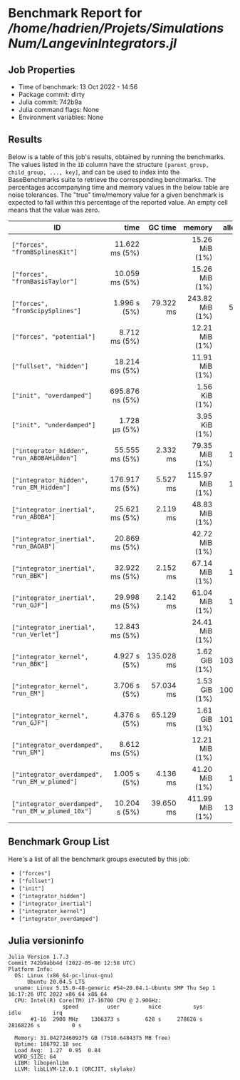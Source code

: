 # Benchmark Report for */home/hadrien/Projets/SimulationsNum/LangevinIntegrators.jl*

## Job Properties
* Time of benchmark: 13 Oct 2022 - 14:56
* Package commit: dirty
* Julia commit: 742b9a
* Julia command flags: None
* Environment variables: None

## Results
Below is a table of this job's results, obtained by running the benchmarks.
The values listed in the `ID` column have the structure `[parent_group, child_group, ..., key]`, and can be used to
index into the BaseBenchmarks suite to retrieve the corresponding benchmarks.
The percentages accompanying time and memory values in the below table are noise tolerances. The "true"
time/memory value for a given benchmark is expected to fall within this percentage of the reported value.
An empty cell means that the value was zero.

| ID                                                 | time            | GC time    | memory          | allocations |
|----------------------------------------------------|----------------:|-----------:|----------------:|------------:|
| `["forces", "fromBSplinesKit"]`                    |  11.622 ms (5%) |            |  15.26 MiB (1%) |      400002 |
| `["forces", "fromBasisTaylor"]`                    |  10.059 ms (5%) |            |  15.26 MiB (1%) |      400002 |
| `["forces", "fromScipySplines"]`                   |    1.996 s (5%) |  79.322 ms | 243.82 MiB (1%) |     5700086 |
| `["forces", "potential"]`                          |   8.712 ms (5%) |            |  12.21 MiB (1%) |      200002 |
| `["fullset", "hidden"]`                            |  18.214 ms (5%) |            |  11.91 MiB (1%) |      200142 |
| `["init", "overdamped"]`                           | 695.876 ns (5%) |            |   1.56 KiB (1%) |          19 |
| `["init", "underdamped"]`                          |   1.728 μs (5%) |            |   3.95 KiB (1%) |          44 |
| `["integrator_hidden", "run_ABOBAHidden"]`         |  55.555 ms (5%) |   2.332 ms |  79.35 MiB (1%) |     1000002 |
| `["integrator_hidden", "run_EM_Hidden"]`           | 176.917 ms (5%) |   5.527 ms | 115.97 MiB (1%) |     1800002 |
| `["integrator_inertial", "run_ABOBA"]`             |  25.621 ms (5%) |   2.119 ms |  48.83 MiB (1%) |      800002 |
| `["integrator_inertial", "run_BAOAB"]`             |  20.869 ms (5%) |            |  42.72 MiB (1%) |      700002 |
| `["integrator_inertial", "run_BBK"]`               |  32.922 ms (5%) |   2.152 ms |  67.14 MiB (1%) |     1100002 |
| `["integrator_inertial", "run_GJF"]`               |  29.998 ms (5%) |   2.142 ms |  61.04 MiB (1%) |     1000002 |
| `["integrator_inertial", "run_Verlet"]`            |  12.843 ms (5%) |            |  24.41 MiB (1%) |      400002 |
| `["integrator_kernel", "run_BBK"]`                 |    4.927 s (5%) | 135.028 ms |   1.62 GiB (1%) |   103330723 |
| `["integrator_kernel", "run_EM"]`                  |    3.706 s (5%) |  57.034 ms |   1.53 GiB (1%) |   100575257 |
| `["integrator_kernel", "run_GJF"]`                 |    4.376 s (5%) |  65.129 ms |   1.61 GiB (1%) |   101874758 |
| `["integrator_overdamped", "run_EM"]`              |   8.612 ms (5%) |            |  12.21 MiB (1%) |      200002 |
| `["integrator_overdamped", "run_EM_w_plumed"]`     |    1.005 s (5%) |   4.136 ms |  41.20 MiB (1%) |     1300018 |
| `["integrator_overdamped", "run_EM_w_plumed_10x"]` |   10.204 s (5%) |  39.650 ms | 411.99 MiB (1%) |    13000018 |

## Benchmark Group List
Here's a list of all the benchmark groups executed by this job:

- `["forces"]`
- `["fullset"]`
- `["init"]`
- `["integrator_hidden"]`
- `["integrator_inertial"]`
- `["integrator_kernel"]`
- `["integrator_overdamped"]`

## Julia versioninfo
```
Julia Version 1.7.3
Commit 742b9abb4d (2022-05-06 12:58 UTC)
Platform Info:
  OS: Linux (x86_64-pc-linux-gnu)
      Ubuntu 20.04.5 LTS
  uname: Linux 5.15.0-48-generic #54~20.04.1-Ubuntu SMP Thu Sep 1 16:17:26 UTC 2022 x86_64 x86_64
  CPU: Intel(R) Core(TM) i7-10700 CPU @ 2.90GHz: 
                 speed         user         nice          sys         idle          irq
       #1-16  2900 MHz    1366373 s        628 s     278626 s   28168226 s          0 s
       
  Memory: 31.042724609375 GB (7510.6484375 MB free)
  Uptime: 186792.18 sec
  Load Avg:  1.27  0.95  0.84
  WORD_SIZE: 64
  LIBM: libopenlibm
  LLVM: libLLVM-12.0.1 (ORCJIT, skylake)
```